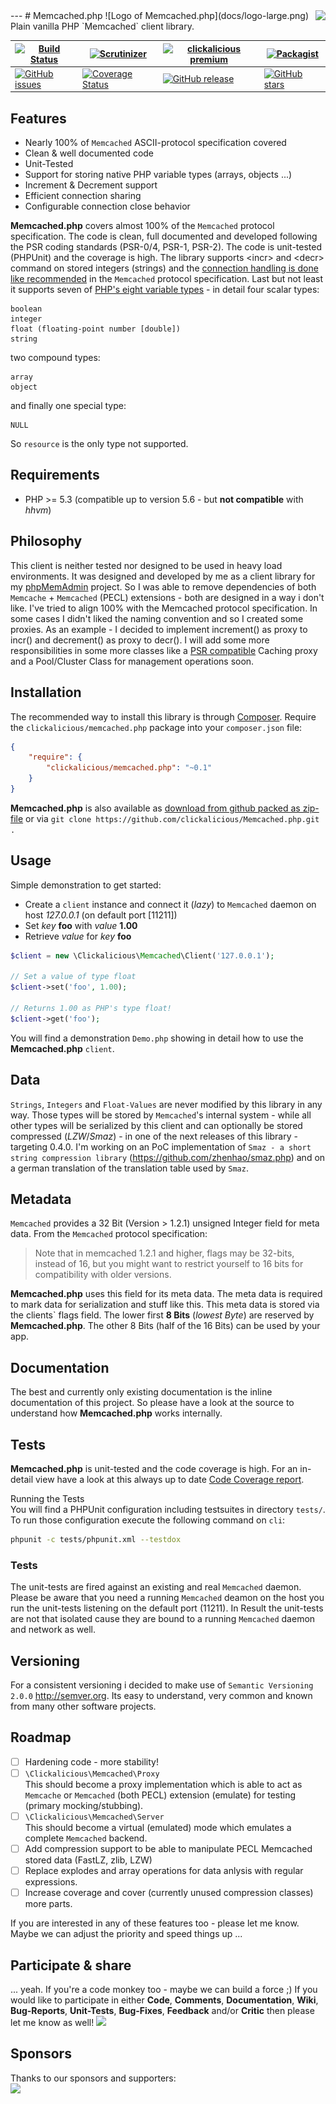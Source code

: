 <img src="https://avatars2.githubusercontent.com/u/514566?v=3&u=4615dfc4970d93dea5d3eaf996b7903ee6e24e20&s=140" align="right" />
---
# Memcached.php
![Logo of Memcached.php](docs/logo-large.png)
Plain vanilla PHP `Memcached` client library.


| [![Build Status](https://travis-ci.org/clickalicious/Memcached.php.svg?branch=master)](https://travis-ci.org/clickalicious/Memcached.php) 	| [![Scrutinizer](https://img.shields.io/scrutinizer/g/clickalicious/Memcached.php.svg)](https://scrutinizer-ci.com/g/clickalicious/Memcached.php/) 	| [![clickalicious premium](https://img.shields.io/badge/clickalicious-premium-green.svg?style=flat)](https://www.clickalicious.de/) 	| [![Packagist](https://img.shields.io/packagist/l/clickalicious/memcached.php.svg?style=flat)](http://opensource.org/licenses/BSD-3-Clause) 	|
|---	|---	|---	|---	|
| [![GitHub issues](https://img.shields.io/github/issues/clickalicious/Memcached.php.svg?style=flat)](https://github.com/clickalicious/Memcached.php/issues) 	| [![Coverage Status](https://coveralls.io/repos/clickalicious/Memcached.php/badge.svg)](https://coveralls.io/r/clickalicious/Memcached.php/)  	| [![GitHub release](https://img.shields.io/github/release/clickalicious/Memcached.php.svg?style=flat)](https://github.com/clickalicious/Memcached.php/releases) 	| [![GitHub stars](https://img.shields.io/github/stars/clickalicious/Memcached.php.svg?style=flat)](https://github.com/clickalicious/Memcached.php/stargazers)  	|


## Features

 - Nearly 100% of `Memcached` ASCII-protocol specification covered
 - Clean & well documented code
 - Unit-Tested
 - Support for storing native PHP variable types (arrays, objects ...)
 - Increment & Decrement support
 - Efficient connection sharing  
 - Configurable connection close behavior

**Memcached.php** covers almost 100% of the `Memcached` protocol specification. The code is clean, full documented and developed following the PSR coding standards (PSR-0/4, PSR-1, PSR-2). The code is unit-tested (PHPUnit) and the coverage is high. The library supports \<incr\> and \<decr\> command on stored integers (strings) and the [connection handling is done like recommended](https://github.com/memcached/memcached/blob/master/doc/protocol.txt#L10 "Keep connections open and share them via a pool across instances.") in the `Memcached` protocol specification. Last but not least it supports seven of [PHP's eight variable types](http://php.net/manual/en/language.types.intro.php "PHP's variable types") - in detail four scalar types:

    boolean
    integer
    float (floating-point number [double])
    string

two compound types:

    array
    object

and finally one special type:

    NULL

So `resource` is the only type not supported.


## Requirements

 - PHP >= 5.3 (compatible up to version 5.6 - but **not compatible** with *hhvm*)


## Philosophy

This client is neither tested nor designed to be used in heavy load environments. It was designed and developed by me as a client library for my [phpMemAdmin](https://github.com/clickalicious/phpMemAdmin "phpMemAdmin on github") project. So I was able to remove dependencies of both `Memcache` + `Memcached` (PECL) extensions - both are designed in a way i don't like. I've tried to align 100% with the Memcached protocol specification. In some cases I didn't liked the naming convention and so I created some proxies. As an example - I decided to implement increment() as proxy to incr() and decrement() as proxy to decr(). I will add some more responsibilities in some more classes like a [PSR compatible](https://github.com/php-fig/fig-standards/blob/master/proposed/cache.md "PSR Cache proposal") Caching proxy and a Pool/Cluster Class for management operations soon.


## Installation

The recommended way to install this library is through [Composer](http://getcomposer.org/). Require the `clickalicious/memcached.php` package into your `composer.json` file:

```json
{
    "require": {
        "clickalicious/memcached.php": "~0.1"
    }
}
```

**Memcached.php** is also available as [download from github packed as zip-file](https://github.com/clickalicious/Memcached.php/archive/master.zip "zip package containing library for download") or via `git clone https://github.com/clickalicious/Memcached.php.git .`

## Usage

Simple demonstration to get started:
 - Create a `client` instance and connect it (*lazy*) to `Memcached` daemon on host *127.0.0.1* (on default port [11211])
 - Set *key* **foo** with *value* **1.00**
 - Retrieve *value* for *key* **foo**

```php
$client = new \Clickalicious\Memcached\Client('127.0.0.1');

// Set a value of type float
$client->set('foo', 1.00);

// Returns 1.00 as PHP's type float!
$client->get('foo');
```
You will find a demonstration `Demo.php` showing in detail how to use the **Memcached.php** `client`.


## Data

`Strings`, `Integers` and `Float-Values` are never modified by this library in any way. Those types will be stored by `Memcached`'s internal system - while all other types will be serialized by this client and can optionally be stored compressed (*LZW*/*Smaz*) - in one of the next releases of this library - targeting 0.4.0. I'm working on an PoC implementation of `Smaz - a short string compression library` (https://github.com/zhenhao/smaz.php) and on a german translation of the translation table used by `Smaz`.


## Metadata

`Memcached` provides a 32 Bit (Version > 1.2.1) unsigned Integer field for meta data. From the `Memcached` protocol specification:
> Note that in memcached 1.2.1 and higher, flags may be 32-bits, instead
of 16, but you might want to restrict yourself to 16 bits for
compatibility with older versions.

**Memcached.php** uses this field for its meta data. The meta data is required to mark data for serialization and stuff like this. This meta data is stored via the clients` flags field. The lower first **8 Bits** (*lowest Byte*) are reserved by **Memcached.php**. The other 8 Bits (half of the 16 Bits) can be used by your app.


## Documentation

The best and currently only existing documentation is the inline documentation of this project. So please have a look at the source to understand how **Memcached.php** works internally.


## Tests

**Memcached.php** is unit-tested and the code coverage is high. For an in-detail view have a look at this always up to date [Code Coverage report](http://clickalicious.github.io/Memcached.php/dashboard.html "Code Coverage").

Running the Tests  
You will find a PHPUnit configuration including testsuites in directory `tests/`. To run those configuration execute the following command on `cli`:

```sh
phpunit -c tests/phpunit.xml --testdox
```


### Tests
The unit-tests are fired against an existing and real `Memcached` daemon. Please be aware that you need a running `Memcached` deamon on the host you run the unit-tests listening on the default port (11211). In Result the unit-tests are not that isolated cause they are bound to a running `Memcached` daemon and network as well.


## Versioning
For a consistent versioning i decided to make use of `Semantic Versioning 2.0.0` http://semver.org. Its easy to understand, very common and known from many other software projects.


## Roadmap

 - [ ] Hardening code - more stability!
 - [ ] `\Clickalicious\Memcached\Proxy`  
   This should become a proxy implementation which is able to act as `Memcache` or `Memcached` (both PECL) extension (emulate) for testing (primary mocking/stubbing).
 - [ ] `\Clickalicious\Memcached\Server`  
   This should become a virtual (emulated) mode which emulates a complete `Memcached` backend.
 - [ ] Add compression support to be able to manipulate PECL Memcached stored data (FastLZ, zlib, LZW)
 - [ ] Replace explodes and array operations for data anlysis with regular expressions.
 - [ ] Increase coverage and cover (currently unused compression classes) more parts.

If you are interested in any of these features too - please let me know. Maybe we can adjust the priority and speed things up ...


## Participate & share

... yeah. If you're a code monkey too - maybe we can build a force ;) If you would like to participate in either **Code**, **Comments**, **Documentation**, **Wiki**, **Bug-Reports**, **Unit-Tests**, **Bug-Fixes**, **Feedback** and/or **Critic** then please let me know as well!
<a href="https://twitter.com/intent/tweet?hashtags=&original_referer=http%3A%2F%2Fgithub.com%2F&text=%23Memcached.php%20-%20Plain%20vanilla%20PHP%20%40Memcached%20client%20https%3A%2F%2Fgithub.com%2Fclickalicious%2FMemcached.php&tw_p=tweetbutton" target="_blank">
  <img src="http://jpillora.com/github-twitter-button/img/tweet.png"></img>
</a>


## Sponsors  
Thanks to our sponsors and supporters:  
<a href="https://www.jetbrains.com/phpstorm/" title="PHP IDE :: JetBrains PhpStorm" target="_blank">
    <img src="https://www.jetbrains.com/phpstorm/documentation/docs/logo_phpstorm.png"></img>
</a>
